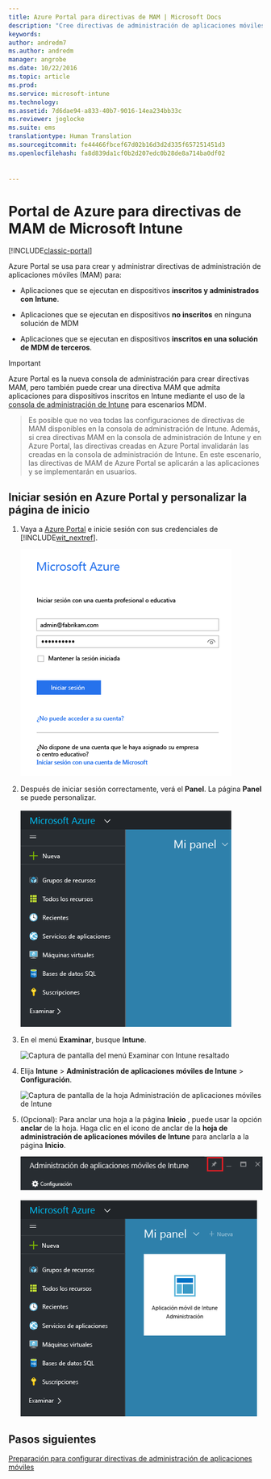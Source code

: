 ```yaml
---
title: Azure Portal para directivas de MAM | Microsoft Docs
description: "Cree directivas de administración de aplicaciones móviles con Azure Portal. Las directivas que cree aquí se pueden aplicar a dispositivos con o sin inscripción en Intune."
keywords: 
author: andredm7
ms.author: andredm
manager: angrobe
ms.date: 10/22/2016
ms.topic: article
ms.prod: 
ms.service: microsoft-intune
ms.technology: 
ms.assetid: 7d6dae94-a833-40b7-9016-14ea234bb33c
ms.reviewer: joglocke
ms.suite: ems
translationtype: Human Translation
ms.sourcegitcommit: fe44466fbcef67d02b16d3d2d335f657251451d3
ms.openlocfilehash: fa8d839da1cf0b2d207edc0b28de8a714ba0df02


---
```


# <a name="azure-portal-for-microsoft-intune-mam-policies"></a>Portal de Azure para directivas de MAM de Microsoft Intune

[!INCLUDE[classic-portal](../includes/classic-portal.md)]

Azure Portal se usa para crear y administrar directivas de administración de aplicaciones móviles (MAM) para:

- Aplicaciones que se ejecutan en dispositivos **inscritos y administrados con Intune**.

- Aplicaciones que se ejecutan en dispositivos **no inscritos** en ninguna solución de MDM
- Aplicaciones que se ejecutan en dispositivos **inscritos en una solución de MDM de terceros**.

>[!IMPORTANT]
> Azure Portal es la nueva consola de administración para crear directivas MAM, pero también puede crear una directiva MAM que admita aplicaciones para dispositivos inscritos en Intune mediante el uso de la [consola de administración de Intune](configure-and-deploy-mobile-application-management-policies-in-the-microsoft-intune-console.md) para escenarios MDM.

> Es posible que no vea todas las configuraciones de directivas de MAM disponibles en la consola de administración de Intune. Además, si crea directivas MAM en la consola de administración de Intune y en Azure Portal, las directivas creadas en Azure Portal invalidarán las creadas en la consola de administración de Intune. En este escenario, las directivas de MAM de Azure Portal se aplicarán a las aplicaciones y se implementarán en usuarios.


## <a name="sign-in-to-the-azure-portal-and-customize-your-start-page"></a>Iniciar sesión en Azure Portal y personalizar la página de inicio

1.  Vaya a [Azure Portal](https://portal.azure.com) e inicie sesión con sus credenciales de [!INCLUDE[wit_nextref](../includes/wit_nextref_md.md)].

    ![Captura de pantalla de la página de inicio de sesión de Azure Portal](../media/AppManagement/AzurePortal_MAMSigninPage.png)

2.  Después de iniciar sesión correctamente, verá el **Panel**. La página **Panel** se puede personalizar.

    ![Captura de pantalla del panel del Portal de Azure](../media/AppManagement/AzurePortal_MAMStartboard_NoMAM.png)

3.  En el menú **Examinar**, busque **Intune**.

    ![Captura de pantalla del menú Examinar con Intune resaltado](../media/AppManagement/MAM-Azure-Portal-1.png)

4.  Elija **Intune** > **Administración de aplicaciones móviles de Intune** > **Configuración**.

    ![Captura de pantalla de la hoja Administración de aplicaciones móviles de Intune](../media/AppManagement/MAM-Azure-Portal-2.png)

5. (Opcional): Para anclar una hoja a la página **Inicio** , puede usar la opción **anclar** de la hoja. Haga clic en el icono de anclar de la **hoja de administración de aplicaciones móviles de Intune** para anclarla a la página **Inicio**.

    ![Captura de pantalla de la hoja Administración de aplicaciones móviles de Intune con el icono de anclaje resaltado](../media/AppManagement/AzurePortal_MAM_PinBladeAction.png)

    ![Captura de pantalla del panel con el icono de Intune anclado](../media/AppManagement/AzurePortal_MAM_Startboard_withMAM.png)

## <a name="next-steps"></a>Pasos siguientes
[Preparación para configurar directivas de administración de aplicaciones móviles](get-ready-to-configure-mobile-app-management-policies-with-microsoft-intune.md)



<!--HONumber=Jan17_HO2-->


